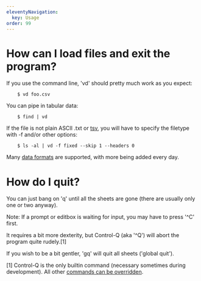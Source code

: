 ```yaml
---
eleventyNavigation:
  key: Usage
order: 99
---
```


# How can I load files and exit the program?

If you use the command line, 'vd' should pretty much work as you expect:

        $ vd foo.csv

You can pipe in tabular data:

        $ find | vd

If the file is not plain ASCII .txt or [tsv](/tsv), you will have to specify the filetype with -f and/or other options:

        $ ls -al | vd -f fixed --skip 1 --headers 0

Many [data formats](/formats) are supported, with more being added every day.

# How do I quit?

You can just bang on 'q' until all the sheets are gone (there are usually only one or two anyway).

   Note: If a prompt or editbox is waiting for input, you may have to press '^C' first.

It requires a bit more dexterity, but Control-Q (aka '^Q') will abort the program quite rudely.[1]

If you wish to be a bit gentler, 'gq' will quit all sheets ('global quit').


[1] Control-Q is the only builtin command (necessary sometimes during development).  All other [commands can be overridden](/howto/commands).
